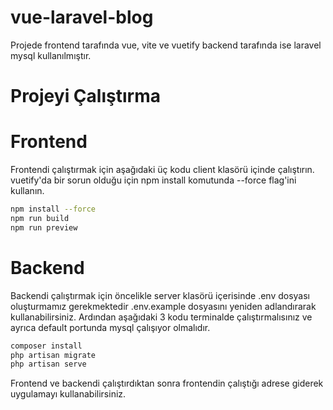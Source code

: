# vue-laravel-blog

Projede frontend tarafında vue, vite ve vuetify backend tarafında ise laravel mysql kullanılmıştır.

# Projeyi Çalıştırma

# Frontend

Frontendi çalıştırmak için aşağıdaki üç kodu client klasörü içinde çalıştırın. vuetify'da bir sorun olduğu için npm install komutunda --force flag'ini kullanın.

```bash
npm install --force
npm run build
npm run preview
```

# Backend

Backendi çalıştırmak için öncelikle server klasörü içerisinde .env dosyası oluşturmamız gerekmektedir .env.example dosyasını yeniden adlandırarak kullanabilirsiniz. Ardından aşağıdaki 3 kodu terminalde çalıştırmalısınız ve ayrıca default portunda mysql çalışıyor olmalıdır.

```bash
composer install
php artisan migrate
php artisan serve
```

Frontend ve backendi çalıştırdıktan sonra frontendin çalıştığı adrese giderek uygulamayı kullanabilirsiniz.

